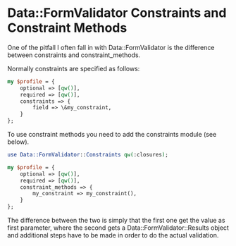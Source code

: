 # Data::FormValidator Constraints and Constraint Methods

One of the pitfall I often fall in with Data::FormValidator is the difference between constraints and constraint_methods.

Normally constraints are specified as follows:

```perl
my $profile = {
    optional => [qw()],
    required => [qw()],
    constraints => {
        field => \&my_constraint,
    }
};
```

To use constraint methods you need to add the constraints module (see below).

```perl
use Data::FormValidator::Constraints qw(:closures);

my $profile = {
    optional => [qw()],
    required => [qw()],
    constraint_methods => {
        my_constraint => my_constraint(),
    }
};
```

The difference between the two is simply that the first one get the value as first parameter, where the second gets a Data::FormValidator::Results object and additional steps have to be made in order to do the actual validation.